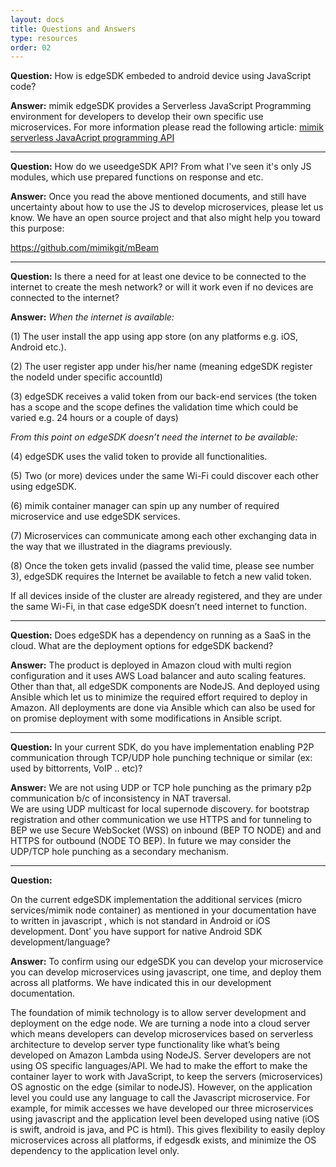 ```yaml
---
layout: docs
title: Questions and Answers
type: resources
order: 02
---
```


**Question:**
How is edgeSDK embeded to android device using JavaScript code?

**Answer:**
mimik edgeSDK provides a Serverless JavaScript Programming environment for developers to develop their own specific use microservices. For more information please read the following article: [mimik serverless JavaAcript programming API](/docs/1.2.0/resources/how-to-use-mimik-serverless-javascript-programming-api.html)


***

**Question:**
How do we useedgeSDK API? From what I've seen it's only JS modules, which use prepared functions on response and etc. 

**Answer:**
Once you read the above mentioned documents, and still have uncertainty about how to use the JS to develop microservices, please let us know.  We have an open source project  and that also might help you toward this purpose:

https://github.com/mimikgit/mBeam

***

**Question:**
Is there a need for at least one device to be connected to the internet to create the mesh network? or will it work even if no devices are connected to the internet?

**Answer:**
_When the internet is available:_

(1) The user install the app using app store (on any platforms e.g. iOS, Android etc.).

(2) The user register app under his/her name (meaning edgeSDK register the nodeId under specific accountId) 

(3) edgeSDK receives a valid token from our back-end services (the token has a scope and the scope defines the validation time which could be varied e.g. 24 hours or a couple of days)

_From this point on edgeSDK doesn’t need the internet to be available:_

(4) edgeSDK uses the valid token to provide all functionalities.

(5) Two (or more) devices under the same Wi-Fi could discover each other using edgeSDK.

(6) mimik container manager can spin up any number of required microservice and use edgeSDK services.

(7) Microservices can communicate among each other exchanging data in the way that we illustrated in the diagrams previously.

(8) Once the token gets invalid (passed the valid time, please see number 3), edgeSDK requires the Internet be available to fetch a new valid token.

If all devices inside of the cluster are already registered, and they are under the same Wi-Fi, in that case edgeSDK doesn’t need internet to function.

***

**Question:**
Does edgeSDK has a dependency on running as a SaaS in the cloud. What are the deployment options for edgeSDK backend?

**Answer:**
The product is deployed in Amazon cloud with multi region configuration and it  uses AWS Load balancer and auto scaling features. Other than that, all edgeSDK components are NodeJS. And deployed using Ansible which let us to minimize the required effort required to deploy in Amazon. All deployments are done via Ansible which can also be used for on promise deployment with some modifications in Ansible script.

***
**Question:**
In your current SDK, do you have implementation enabling P2P communication through TCP/UDP hole punching technique or similar (ex: used by bittorrents, VoIP .. etc)?

**Answer:**
We are not using UDP or TCP hole punching as the primary p2p communication b/c of inconsistency in NAT traversal.  
We are using UDP multicast for local supernode discovery. for bootstrap registration and other communication we use HTTPS and for tunneling to BEP we use Secure WebSocket (WSS)  on inbound (BEP TO NODE) and and HTTPS for outbound (NODE TO BEP). 
In future we may consider the UDP/TCP hole punching as a secondary mechanism. 

***
**Question:**

On the current edgeSDK implementation the additional services (micro services/mimik node container) as mentioned in your documentation have to written in javascript , which is not standard in Android or iOS development. Dont’ you have support for native Android SDK development/language?


**Answer:**
To confirm using our edgeSDK you can develop your microservice you can develop microservices using javascript, one time, and deploy them across all platforms.  We have indicated this in our development documentation. 
 
The foundation of mimik technology is to allow server development and deployment on the edge node. We are turning a node into a cloud server which means developers can develop microservices based on serverless architecture to develop server type functionality like what’s being developed on Amazon Lambda using NodeJS.  Server developers are not using OS specific languages/API.  We had to make the effort to make the container layer to work with JavaScript, to keep the servers (microservices) OS agnostic on the edge (similar to nodeJS).  However, on the application level you could use any language to call the Javascript microservice.  For example, for mimik accesses we have developed our three microservices using javascript and the application level been developed using native (iOS is swift, android is java, and PC is html).  This gives flexibility to easily deploy microservices across all platforms, if edgesdk exists, and minimize the OS dependency to the application level only.

